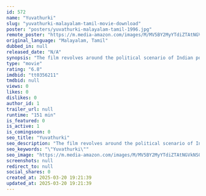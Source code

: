```yaml
---
id: 572
name: "Yuvathurki"
slug: "yuvathurki-malayalam-tamil-movie-download"
poster: "posters/yuvathurki-malayalam-tamil-1996.jpg"
remote_poster: "https://m.media-amazon.com/images/M/MV5BY2MyYTdiZTAtNGVkNS00OTAwLTgzZmYtMTkzZTdhZjc4MTc5XkEyXkFqcGdeQXVyOTk3NTc2MzE@._V1_SX300.jpg"
original_language: "Malayalam, Tamil"
dubbed_in: null
released_date: "N/A"
synopsis: "The film revolves around the political scenario of Indian politics in the mid nineties. The protagonist played by Suresh Gopi who seeks revenge for his girlfriend's murder and bringing out the political conspiracies of Indian cent..."
type: "movie"
rating: "6.8"
imdbid: "tt0356211"
tmdbid: null
views: 0
likes: 0
dislikes: 0
author_id: 1
trailer_url: null
runtime: "151 min"
is_featured: 0
is_active: 1
is_comingsoon: 0
seo_title: "Yuvathurki"
seo_description: "The film revolves around the political scenario of Indian politics in the mid nineties. The protagonist played by Suresh Gopi who seeks revenge for his girlfriend's murder and bringing out the political conspiracies of Indian cent..."
seo_keywords: "\"Yuvathurki\""
seo_image: "https://m.media-amazon.com/images/M/MV5BY2MyYTdiZTAtNGVkNS00OTAwLTgzZmYtMTkzZTdhZjc4MTc5XkEyXkFqcGdeQXVyOTk3NTc2MzE@._V1_SX300.jpg"
screenshots: null
redirect_to: null
social_shares: 0
created_at: 2025-03-20 19:21:39
updated_at: 2025-03-20 19:21:39
---
```


